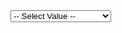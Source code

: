 
<select>
<option value="">-- Select Value --</option>
<option value="">ATA Deployment Guide</option>
</select>

